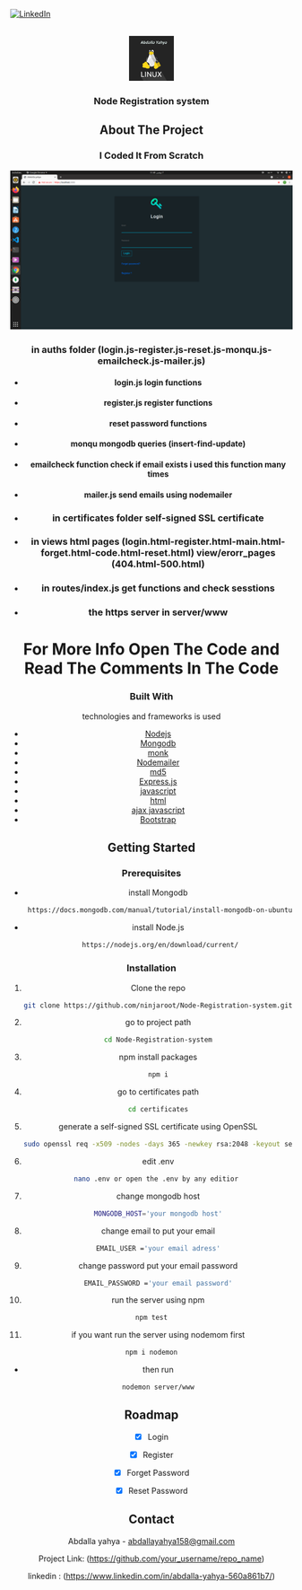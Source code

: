 
[![LinkedIn][linkedin-shield]][linkedin-url]



<!-- PROJECT LOGO -->
<br />
<div align="center">
    <img src="/unnamed.png" alt="Logo" width="80" height="80">
  </a>

  <h3 align="center">Node Registration system</h3>




<!-- ABOUT THE PROJECT -->
## About The Project
### I Coded It From Scratch
[![Product Name Screen Shot][product-screenshot]](https://example.com)
 ### in auths folder (login.js-register.js-reset.js-monqu.js-emailcheck.js-mailer.js)
  * #### login.js login functions
  * #### register.js register functions
  * #### reset password functions
  * ####  monqu mongodb queries (insert-find-update)
  * #### emailcheck function check if email exists i used this function many times
  * #### mailer.js  send emails using  nodemailer
  
* ### in certificates folder self-signed SSL certificate
* ### in views html pages (login.html-register.html-main.html-forget.html-code.html-reset.html) view/erorr_pages (404.html-500.html)
* ### in routes/index.js get functions and check sesstions 
* ### the https server in server/www
# For More Info Open The Code and Read The Comments In The Code
### Built With

technologies and frameworks is used
  
* [Nodejs](https://nodejs.org/en/)
* [Mongodb](https://www.mongodb.com/)
* [monk](https://www.npmjs.com/package/monk)
* [Nodemailer](https://www.npmjs.com/package/nodemailer)
* [md5](https://www.npmjs.com/package/md5)
* [Express.js](https://expressjs.com/)
* [javascript](https://www.javascript.com/)
* [html](https://html.com/)
* [ajax javascript](https://www.javascriptstuff.com/ajax-libraries/)
* [Bootstrap](https://getbootstrap.com)



<!-- GETTING STARTED -->
## Getting Started


### Prerequisites

* install Mongodb
  ```sh
   https://docs.mongodb.com/manual/tutorial/install-mongodb-on-ubuntu/
  ```
* install Node.js
  ```sh
   https://nodejs.org/en/download/current/
  ```

### Installation


1. Clone the repo
   ```sh
   git clone https://github.com/ninjaroot/Node-Registration-system.git
   ```
   
2. go to project path
   ```sh
   cd Node-Registration-system
   ```
  
3. npm install packages
   ```sh
   npm i
   ```
  
4. go to certificates path
   ```sh
   cd certificates
   ```
  
5. generate a self-signed SSL certificate using OpenSSL
   ```sh
   sudo openssl req -x509 -nodes -days 365 -newkey rsa:2048 -keyout server.key -out server.crt
   ```
  
6. edit .env
   ```sh
   nano .env or open the .env by any editior 
   ```
  
7. change mongodb host
   ```sh
   MONGODB_HOST='your mongodb host'
   ```
  
8. change email to put your email
   ```sh
   EMAIL_USER ='your email adress'
   ```
  
9. change password put your email password
   ```sh
   EMAIL_PASSWORD ='your email password'
   ```
  
10. run the server using npm 
   ```sh
   npm test
   ```
  
11. if you want run the server using nodemom first 
   ```sh
   npm i nodemon
   ```
* then run
  ```sh
  nodemon server/www
  ```

<!-- ROADMAP -->
## Roadmap

- [x] Login
- [x] Register
- [x] Forget Password
- [x] Reset Password


<!-- CONTACT -->
## Contact

Abdalla yahya - abdallayahya158@gmail.com

Project Link: (https://github.com/your_username/repo_name)

linkedin : (https://www.linkedin.com/in/abdalla-yahya-560a861b7/)




<!-- MARKDOWN LINKS & IMAGES -->
[linkedin-shield]: https://img.shields.io/badge/-LinkedIn-black.svg?style=for-the-badge&logo=linkedin&colorB=555
[linkedin-url]:https://www.linkedin.com/in/abdalla-yahya-560a861b7/
[product-screenshot]: /Screenshot%20from%202021-11-07%2011-49-55.png
